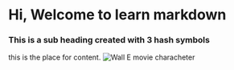 # Hi, Welcome to learn markdown
### This is a sub heading created with 3 hash symbols
this is the place for content.
![Wall E movie characheter](https://searial-cleaners.com/wp-content/uploads/2023/01/WallE-2.png)
